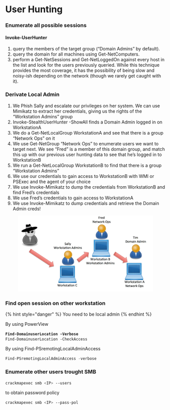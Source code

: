 # User Hunting

### Enumerate all possible sessions

#### Invoke-UserHunter

1. query the members of the target group (“Domain Admins” by default).
2. query the domain for all machines using Get-NetComputers.
3. perform a Get-NetSessions and Get-NetLoggedOn against every host in the list and look for the users previously queried. While this technique provides the most coverage, it has the possibility of being slow and noisy-ish depending on the network (though we rarely get caught with it).

### Derivate Local Admin

1. We Phish Sally and escalate our privileges on her system. We can use Mimikatz to extract her credentials, giving us the rights of the “Workstation Admins” group
2. Invoke-StealthUserHunter -ShowAll finds a Domain Admin logged in on WorkstationA
3. We do a Get-NetLocalGroup WorkstationA and see that there is a group “Network Ops” on it
4. We use Get-NetGroup “Network Ops” to enumerate users we want to target next. We see “Fred” is a member of this domain group, and match this up with our previous user hunting data to see that he’s logged in to WorkstationB
5. We run a Get-NetLocalGroup WorkstationB to find that there is a group “Workstation Admins”
6. We use our credentials to gain access to WorkstationB with WMI or PSExec and the agent of your choice
7. We use Invoke-Mimikatz to dump the credentials from WorkstationB and find Fred’s credentials
8. We use Fred’s credentials to gain access to WorkstationA
9. We use Invoke-Mimikatz to dump credentials and retrieve the Domain Admin creds!

<figure><img src="../../../.gitbook/assets/Pasted image 20231019113053.png" alt="" width="563"><figcaption></figcaption></figure>

### Find open session on other workstation

{% hint style="danger" %}
You need to be local admin
{% endhint %}

By using PowerView

<pre class="language-PowerView"><code class="lang-PowerView"><strong>Find-DomainuserLocation -Verbose
</strong>Find-DomainuserLocation -CheckAccess
</code></pre>

By using Find-PSremotingLocalAdminAccess

```powershell
Find-PSremotingLocalAdminAccess -verbose
```

### Enumerate other users trought SMB

```bash
crackmapexec smb <IP> --users
```

to obtain password policy

```bash
crackmapexec smb <IP> --pass-pol
```
